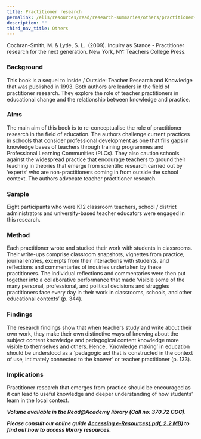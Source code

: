 ```yaml
---
title: Practitioner research
permalink: /elis/resources/read/research-summaries/others/practitioner-research/
description: ""
third_nav_title: Others
---
```

Cochran-Smith, M. & Lytle, S. L.  (2009). Inquiry as Stance - Practitioner research for the next generation. New York, NY: Teachers College Press.

### Background

This book is a sequel to Inside / Outside: Teacher Research and Knowledge that was published in 1993. Both authors are leaders in the field of practitioner research. They explore the role of teacher practitioners in educational change and the relationship between knowledge and practice.

### Aims

The main aim of this book is to re-conceptualise the role of practitioner research in the field of education. The authors challenge current practices in schools that consider professional development as one that fills gaps in knowledge bases of teachers through training programmes and Professional Learning Communities (PLCs). They also caution schools against the widespread practice that encourage teachers to ground their teaching in theories that emerge from scientific research carried out by ’experts‘ who are non-practitioners coming in from outside the school context. The authors advocate teacher practitioner research.

### Sample

Eight participants who were K12 classroom teachers, school / district administrators and university-based teacher educators were engaged in this research.

### Method

Each practitioner wrote and studied their work with students in classrooms. Their write-ups comprise classroom snapshots, vignettes from practice, journal entries, excerpts from their interactions with students, and reflections and commentaries of inquiries undertaken by these practitioners. The individual reflections and commentaries were then put together into a collaborative performance that made ‘visible some of the many personal, professional, and political decisions and struggles practitioners face every day in their work in classrooms, schools, and other educational contexts’ (p. 344).

### Findings

The research findings show that when teachers study and write about their own work, they make their own distinctive ways of knowing about the subject content knowledge and pedagogical content knowledge more visible to themselves and others. Hence, ‘Knowledge making’ in education should be understood as a ‘pedagogic act that is constructed in the context of use, intimately connected to the knower’ or teacher practitioner (p. 133).

### Implications

Practitioner research that emerges from practice should be encouraged as it can lead to useful knowledge and deeper understanding of how students’ learn in the local context.


_**Volume available in the Read@Academy library (Call no: 370.72 COC).**_  

**_Please consult our online guide [Accessing e-Resources(.pdf, 2.2 MB)](https://academyofsingaporeteachers-moe-edu-sg-admin.cwp.sg/elis/resources/read/research-summaries/others/18e45074-6b1b-4ac7-811f-1a8da16c4f81 "Accessing e-Resources") to find out how to access library resources._**